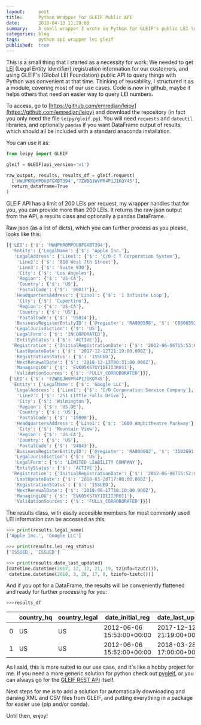 ```yaml
---
layout:     post
title:      Python Wrapper for GLEIF Public API
date:       2018-04-13 11:20:00
summary:    A small wrapper I wrote in Python for GLEIF's public LEI lookup API
categories: blog
tags:       python api wrapper lei gleif
published:  true
---
```


This is a small thing that I started as a necessity for work: We needed to get [LEI](https://en.wikipedia.org/wiki/Legal_Entity_Identifier) (Legal Entity Identifier) registration information for our customers, and using GLEIF's (Global LEI Foundation) public API to query things with Python was convenient at that time. Thinking of reusability, I structured it as a module, covering most of our use cases. Code is now in github, maybe it helps others that need an easier way to query LEI numbers.

To access, go to [https://github.com/emredjan/leipy](https://github.com/emredjan/leipy) and download the repository (in fact you only need the file `leipy/gleif.py`). You will need `requests` and `dateutil` libraries, and optionally `pandas` if you want DataFrame output of results, which should all be included with a standard anaconda installation.

You can use it as:

```python
from leipy import GLEIF

gleif = GLEIF(api_version='v1')

raw_output, results, results_df = gleif.request(
  ['HWUPKR0MPOU8FGXBT394','7ZW8QJWVPR4P1J1KQY45'],
  return_dataframe=True
)
```

GLEIF API has a limit of 200 LEIs per request, my wrapper handles that for you, you can provide more than 200 LEIs.
It returns the raw json output from the API, a results class and optionally a pandas DataFrame.

Raw json (as a list of dicts), which you can further process as you please, looks like this:

```python
[{'LEI': {'$': 'HWUPKR0MPOU8FGXBT394'},
  'Entity': {'LegalName': {'$': 'Apple Inc.'},
   'LegalAddress': {'Line1': {'$': 'C/O C T Corporation System'},
    'Line2': {'$': '818 West 7th Street'},
    'Line3': {'$': 'Suite 930'},
    'City': {'$': 'Los Angeles'},
    'Region': {'$': 'US-CA'},
    'Country': {'$': 'US'},
    'PostalCode': {'$': '90017'}},
   'HeadquartersAddress': {'Line1': {'$': '1 Infinite Loop'},
    'City': {'$': 'Cupertino'},
    'Region': {'$': 'US-CA'},
    'Country': {'$': 'US'},
    'PostalCode': {'$': '95014'}},
   'BusinessRegisterEntityID': {'@register': 'RA000598', '$': 'C0806592'},
   'LegalJurisdiction': {'$': 'US'},
   'LegalForm': {'$': 'INCORPORATED'},
   'EntityStatus': {'$': 'ACTIVE'}},
  'Registration': {'InitialRegistrationDate': {'$': '2012-06-06T15:53:00.000Z'},
   'LastUpdateDate': {'$': '2017-12-12T21:19:00.000Z'},
   'RegistrationStatus': {'$': 'ISSUED'},
   'NextRenewalDate': {'$': '2018-12-13T00:31:00.000Z'},
   'ManagingLOU': {'$': 'EVK05KS7XY1DEII3R011'},
   'ValidationSources': {'$': 'FULLY_CORROBORATED'}}},
 {'LEI': {'$': '7ZW8QJWVPR4P1J1KQY45'},
  'Entity': {'LegalName': {'$': 'Google LLC'},
   'LegalAddress': {'Line1': {'$': 'C/O Corporation Service Company'},
    'Line2': {'$': '251 Little Falls Drive'},
    'City': {'$': 'Wilmington'},
    'Region': {'$': 'US-DE'},
    'Country': {'$': 'US'},
    'PostalCode': {'$': '19808'}},
   'HeadquartersAddress': {'Line1': {'$': '1600 Amphitheatre Parkway'},
    'City': {'$': 'Mountain View'},
    'Region': {'$': 'US-CA'},
    'Country': {'$': 'US'},
    'PostalCode': {'$': '94043'}},
   'BusinessRegisterEntityID': {'@register': 'RA000602', '$': '3582691'},
   'LegalJurisdiction': {'$': 'US'},
   'LegalForm': {'$': 'LIMITED LIABILITY COMPANY'},
   'EntityStatus': {'$': 'ACTIVE'}},
  'Registration': {'InitialRegistrationDate': {'$': '2012-06-06T15:52:00.000Z'},
   'LastUpdateDate': {'$': '2018-03-28T17:00:00.000Z'},
   'RegistrationStatus': {'$': 'ISSUED'},
   'NextRenewalDate': {'$': '2018-08-17T18:10:00.000Z'},
   'ManagingLOU': {'$': 'EVK05KS7XY1DEII3R011'},
   'ValidationSources': {'$': 'FULLY_CORROBORATED'}}}]
```

The results class, with easily accesible members for most commonly used LEI information can be accessed as this:

```python
>>> print(results.legal_name)
['Apple Inc.', 'Google LLC']

>>> print(results.lei_reg_status)
['ISSUED', 'ISSUED']

>>> print(results.date_last_updated)
[datetime.datetime(2017, 12, 12, 21, 19, tzinfo=tzutc()),
 datetime.datetime(2018, 3, 28, 17, 0, tzinfo=tzutc())]
```

And if you opt for a DataFrame, the results will be conveniently flattened and ready for further processing for you:

```python
>>>results_df
```

| |country_hq|country_legal|date_initial_reg|date_last_updated|date_next_renewal|legal_name|lei|lei_reg_status|status|
|-|----------|-------------|----------------|-----------------|-----------------|----------|---|--------------|------|
|0  |US |US |2012-06-06 15:53:00+00:00  |2017-12-12 21:19:00+00:00  |2018-12-13 00:31:00+00:00  |Apple Inc. |HWUPKR0MPOU8FGXBT394 |ISSUED |ACTIVE|
|1  |US |US |2012-06-06 15:52:00+00:00  |2018-03-28 17:00:00+00:00  |2018-08-17 18:10:00+00:00  |Google LLC |7ZW8QJWVPR4P1J1KQY45 |ISSUED |ACTIVE|

As I said, this is more suited to our use case, and it's like a hobby project for me. If you need a more generic solution for python check out [pygleif](https://github.com/ggravlingen/pygleif), or you can always go for the [GLEIF REST API](https://www.gleif.org/en/lei-data/gleif-lei-look-up-api/access-the-api) itself.

Next steps for me is to add a solution for automatically downloading and parsing XML and CSV files from GLEIF, and putting everything in a package for easier use (pip and/or conda).

Until then, enjoy!
